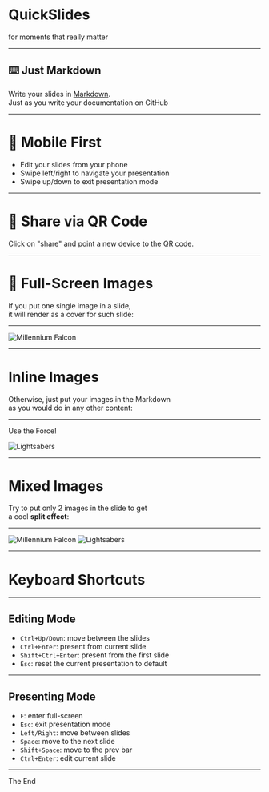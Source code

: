 # QuickSlides

for moments that really matter

---

## ⌨️ Just Markdown

Write your slides in [Markdown](https://www.markdownguide.org).  
Just as you write your documentation on GitHub

---

# 📱 Mobile First

- Edit your slides from your phone
- Swipe left/right to navigate your presentation
- Swipe up/down to exit presentation mode

---

# 🚀 Share via QR Code

Click on "share" and point a new device to the QR code.

---

# 🎇 Full-Screen Images

If you put one single image in a slide,  
it will render as a cover for such slide:

---

![Millennium Falcon](/images/millennium-falcon.png)

---

# Inline Images

Otherwise, just put your images in the Markdown  
as you would do in any other content:

---

Use the Force!

![Lightsabers](/images/light-saber.png)

---

# Mixed Images

Try to put only 2 images in the slide to get  
a cool **split effect**:

---

![Millennium Falcon](/images/millennium-falcon.png)
![Lightsabers](/images/light-saber.png)

---

# Keyboard Shortcuts

---

## Editing Mode

- `Ctrl+Up/Down`: move between the slides
- `Ctrl+Enter`: present from current slide
- `Shift+Ctrl+Enter`: present from the first slide
- `Esc`: reset the current presentation to default

---

## Presenting Mode

- `F`: enter full-screen
- `Esc`: exit presentation mode
- `Left/Right`: move between slides
- `Space`: move to the next slide
- `Shift+Space`: move to the prev bar
- `Ctrl+Enter`: edit current slide

---

The End
